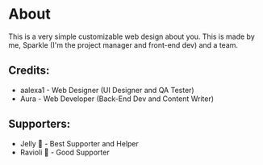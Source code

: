 # About
This is a very simple customizable web design about you. This is made by me, Sparkle (I'm the project manager and front-end dev) and a team.
## Credits:
- aalexa1 - Web Designer (UI Designer and QA Tester)
- Aura - Web Developer (Back-End Dev and Content Writer)
## Supporters:
- Jelly 💖 - Best Supporter and Helper
- Ravioli 🌱 - Good Supporter

